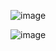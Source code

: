 ![image](https://github.com/Dhruba05/SharedPreference/assets/58739653/a0acd96d-5b2b-4699-9a25-5576274722af)

![image](https://github.com/Dhruba05/SharedPreference/assets/58739653/a5ec4623-fbf8-4bf6-b276-cc513b89eb36)
